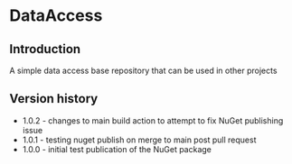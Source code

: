 # DataAccess

## Introduction

A simple data access base repository that can be used in other projects

## Version history

- 1.0.2 - changes to main build action to attempt to fix NuGet publishing issue
- 1.0.1 - testing nuget publish on merge to main post pull request
- 1.0.0 - initial test publication of the NuGet package